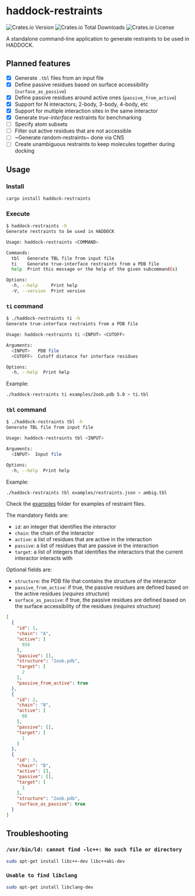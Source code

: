# haddock-restraints

![Crates.io Version](https://img.shields.io/crates/v/haddock-restraints)
![Crates.io Total Downloads](https://img.shields.io/crates/d/haddock-restraints)
![Crates.io License](https://img.shields.io/crates/l/haddock-restraints)

A standalone command-line application to generate restraints to be used in HADDOCK.

## Planned features

- [x] Generate `.tbl` files from an input file
- [x] Define passive residues based on surface accessibility (`surface_as_passive`)
- [x] Define passive residues around active ones (`passive_from_active`)
- [x] Support for N interactors; 2-body, 3-body, 4-body, etc
- [x] Support for multiple interaction sites in the same interactor
- [X] Generate _true-interface_ restraints for benchmarking
- [ ] Specify atom subsets
- [ ] Filter out active residues that are not accessible
- [ ] ~Generate random-restraints~ done via CNS
- [ ] Create unambiguous restraints to keep molecules together during docking

## Usage

### Install

```bash
cargo install haddock-restraints
```

### Execute

```bash
$ haddock-restraints -h
Generate restraints to be used in HADDOCK

Usage: haddock-restraints <COMMAND>

Commands:
  tbl   Generate TBL file from input file
  ti    Generate true-interface restraints from a PDB file
  help  Print this message or the help of the given subcommand(s)

Options:
  -h, --help     Print help
  -V, --version  Print version
```

### `ti` command

```bash
$ ./haddock-restraints ti -h
Generate true-interface restraints from a PDB file

Usage: haddock-restraints ti <INPUT> <CUTOFF>

Arguments:
  <INPUT>   PDB file
  <CUTOFF>  Cutoff distance for interface residues

Options:
  -h, --help  Print help
```

Example:

```bash
./haddock-restraints ti examples/2oob.pdb 5.0 > ti.tbl
```

### `tbl` command

```bash
$ ./haddock-restraints tbl -h
Generate TBL file from input file

Usage: haddock-restraints tbl <INPUT>

Arguments:
  <INPUT>  Input file

Options:
  -h, --help  Print help
```

Example:

```bash
./haddock-restraints tbl examples/restraints.json > ambig.tbl
```

Check the [examples](https://github.com/rvhonorato/haddock-restraints/tree/main/examples) folder for examples of restraint files.

The mandatory fields are:

- `id`: an integer that identifies the interactor
- `chain`: the chain of the interactor
- `active`: a list of residues that are active in the interaction
- `passive`: a list of residues that are passive in the interaction
- `target`: a list of integers that identifies the interactors that the current interactor interacts with

Optional fields are:

- `structure`: the PDB file that contains the structure of the interactor
- `passive_from_active`: if true, the passive residues are defined based on the active residues (_requires structure_)
- `surface_as_passive`: if true, the passive residues are defined based on the surface accessibility of the residues (_requires structure_)

```json
[
  {
    "id": 1,
    "chain": "A",
    "active": [
      934
    ],
    "passive": [],
    "structure": "2oob.pdb",
    "target": [
      2
    ],
    "passive_from_active": true
  },
  {
    "id": 2,
    "chain": "B",
    "active": [
      68
    ],
    "passive": [],
    "target": [
      1
    ]
  },
  {
    "id": 3,
    "chain": "B",
    "active": [],
    "passive": [],
    "target": [
      1
    ],
    "structure": "2oob.pdb",
    "surface_as_passive": true
  }
]
```

## Troubleshooting

### `/usr/bin/ld: cannot find -lc++: No such file or directory`

```bash
sudo apt-get install libc++-dev libc++abi-dev
```

### `Unable to find libclang`

```bash
sudo apt-get install libclang-dev
```
